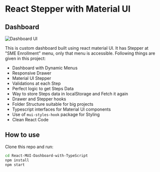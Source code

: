 # React Stepper with Material UI

## Dashboard

![Dashboard UI](https://github.com/AkshayGadekar/Phone.com-React-Test/blob/main/src/media/images/dashboardUI.png)

This is custom dashboard built using react material UI. It has Stepper at "SME Enrollment" menu, only that menu is accessible. Following things are given in this project:

- Dashboard with Dynamic Menus
- Responsive Drawer
- Material UI Stepper
- Validations at each Step
- Perfect logic to get Steps Data
- Way to store Steps data in localStorage and Fetch it again
- Drawer and Stepper hooks
- Folder Structure suitable for big projects
- Typescript interfaces for Material UI components
- Use of `mui-styles-hook` package for Styling
- Clean React Code

## How to use

Clone this repo and run:

```bash
cd React-MUI-Dashboard-with-TypeScript
npm install
npm start
```
